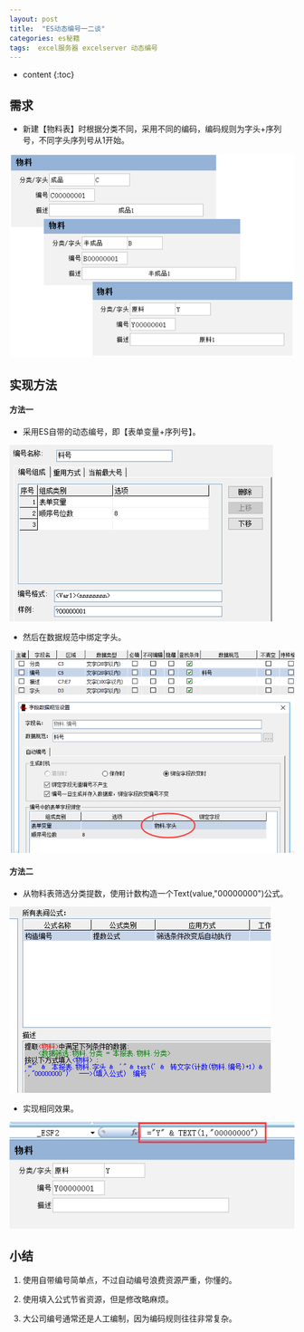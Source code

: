 ```yaml
---
layout: post
title:  "ES动态编号一二谈"
categories: es秘籍
tags:  excel服务器 excelserver 动态编号
---
```


* content
{:toc}

## 需求
* 新建【物料表】时根据分类不同，采用不同的编码，编码规则为字头+序列号，不同字头序列号从1开始。
 
![](/img/ess12-0.png)

## 实现方法

#### 方法一
* 采用ES自带的动态编号，即【表单变量+序列号】。

![](/img/ess12-1.png)

* 然后在数据规范中绑定字头。

![](/img/ess12-2.png)
 
#### 方法二
* 从物料表筛选分类提数，使用计数构造一个Text(value,"00000000")公式。
 
![](/img/ess12-3.png)

* 实现相同效果。

![](/img/ess12-4.png)

## 小结
1. 使用自带编号简单点，不过自动编号浪费资源严重，你懂的。

2. 使用填入公式节省资源，但是修改略麻烦。

3. 大公司编号通常还是人工编制，因为编码规则往往非常复杂。